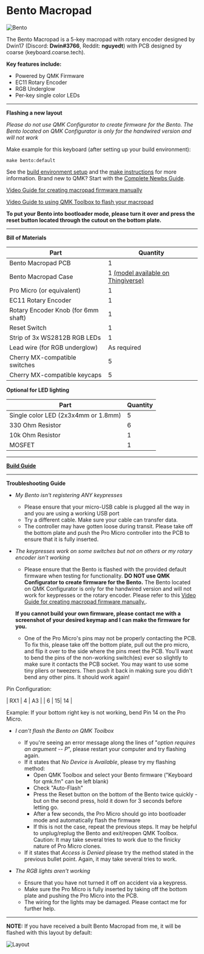 # Bento Macropad


![Bento](https://i.imgur.com/Sd1PrTW.jpg)


The Bento Macropad is a 5-key macropad with rotary encoder designed by Dwin17 (Discord: **Dwin#3766**, Reddit: **nguyedt**) with PCB designed by coarse (keyboard.coarse.tech). 

**Key features include:**
- Powered by QMK Firmware
- EC11 Rotary Encoder
- RGB Underglow
- Per-key single color LEDs

________________________________________________________________________________________________________________________________________________________________

**Flashing a new layout**

*Please do not use QMK Configurator to create firmware for the Bento. The Bento located on QMK Configurator is only for the handwired version and will not work*

Make example for this keyboard (after setting up your build environment):

    make bento:default

See the [build environment setup](https://docs.qmk.fm/#/getting_started_build_tools) and the [make instructions](https://docs.qmk.fm/#/getting_started_make_guide) for more information. Brand new to QMK? Start with the [Complete Newbs Guide](https://docs.qmk.fm/#/newbs).


[Video Guide for creating macropad firmware manually](https://www.youtube.com/watch?v=-HLV6mUxNnU&list=PLYEUsdlqPD2a3kzQgnF98Prj-4IzZJGYG)

[Video Guide to using QMK Toolbox to flash your macropad](https://www.youtube.com/watch?v=VR53Wo9Z960&t=1s)


**To put your Bento into bootloader mode, please turn it over and press the reset button located through the cutout on the bottom plate.**

________________________________________________________________________________________________________________________________________________________________

**Bill of Materials**

| Part | Quantity |
| --- | --- |
| Bento Macropad PCB | 1 |
| Bento Macropad Case | 1 [(model available on Thingiverse)](https://www.thingiverse.com/thing:4594580) |
| Pro Micro (or equivalent) | 1|
| EC11 Rotary Encoder | 1|
| Rotary Encoder Knob (for 6mm shaft) | 1|
| Reset Switch | 1|
| Strip of 3x WS2812B RGB LEDs| 1|
| Lead wire (for RGB underglow) | As required|
| Cherry MX-compatible switches | 5|
| Cherry MX-compatible keycaps | 5|

**Optional for LED lighting**

| Part | Quantity |
| --- | --- |
| Single color LED (2x3x4mm or 1.8mm)| 5|
| 330 Ohm Resistor | 6|
| 10k Ohm Resistor |1|
| MOSFET | 1| 
________________________________________________________________________________________________________________________________________________________________

[**Build Guide**](https://imgur.com/a/0jkQ31g)

________________________________________________________________________________________________________________________________________________________________

**Troubleshooting Guide**

* *My Bento isn't registering ANY keypresses*
  - Please ensure that your micro-USB cable is plugged all the way in and you are using a working USB port
  - Try a different cable. Make sure your cable can transfer data. 
  - The controller may have gotten loose during transit. Please take off the bottom plate and push the Pro Micro controller into the PCB to ensure that it is fully inserted.

* *The keypresses work on some switches but not on others or my rotary encoder isn't working*
  - Please ensure that the Bento is flashed with the provided default firmware when testing for functionality. **DO NOT use QMK Configurator to create firmware for the Bento.** The Bento located on QMK Configurator is only for the handwired version and will not work for keypresses or the rotary encoder. Please refer to this [Video Guide for creating macropad firmware manually.](https://www.youtube.com/watch?v=-HLV6mUxNnU&list=PLYEUsdlqPD2a3kzQgnF98Prj-4IzZJGYG).
 
  **If you cannot build your own firmware, please contact me with a screenshot of your desired keymap and I can make the firmware for you.**

  - One of the Pro Micro's pins may not be properly contacting the PCB. To fix this, please take off the bottom plate, pull out the pro micro, and flip it over to the side where the pins meet the PCB. You'll want to bend the pins of the non-working switch(es) ever so slightly to make sure it contacts the PCB socket. You may want to use some tiny pliers or tweezers. Then push it back in making sure you didn't bend any other pins. It should work again!
  
 Pin Configuration: 

 | RX1 | 4 | A3 |
 |  6  | 15| 14 |
 
 Example: If your bottom right key is not working, bend Pin 14 on the Pro Micro. 

* *I can't flash the Bento on QMK Toolbox*
  - If you're seeing an error message along the lines of "*option requires an argument -- P*", please restart your computer and try flashing again.
  - If it states that *No Device is Available*, please try my flashing method:
    - Open QMK Toolbox and select your Bento firmware ("Keyboard for qmk.fm" can be left blank)
    - Check "Auto-Flash"
    - Press the Reset button on the bottom of the Bento twice quickly - but on the second press, hold it down for 3 seconds before letting go. 
    - After a few seconds, the Pro Micro should go into bootloader mode and automatically flash the firmware
    - If this is not the case, repeat the previous steps. It may be helpful to unplug/replug the Bento and exit/reopen QMK Toolbox. Caution: It may take several tries to work         due to the finicky nature of Pro Micro clones.
   - If it states that *Access is Denied* please try the method stated in the previous bullet point. Again, it may take several tries to work.
   
* *The RGB lights aren't working*
  - Ensure that you have not turned it off on accident via a keypress.
  - Make sure the Pro Micro is fully inserted by taking off the bottom plate and pushing the Pro Micro into the PCB. 
  - The wiring for the lights may be damaged. Please contact me for further help.
________________________________________________________________________________________________________________________________________________________________

**NOTE:** If you have received a built Bento Macropad from me, it will be flashed with this layout by default: 

![Layout](https://i.imgur.com/exSeW4t.png)
